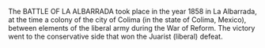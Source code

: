 The BATTLE OF LA ALBARRADA took place in the year 1858 in La Albarrada, at the time a colony of the city of Colima (in the state of Colima, Mexico), between elements of the liberal army during the War of Reform. The victory went to the conservative side that won the Juarist (liberal) defeat.
